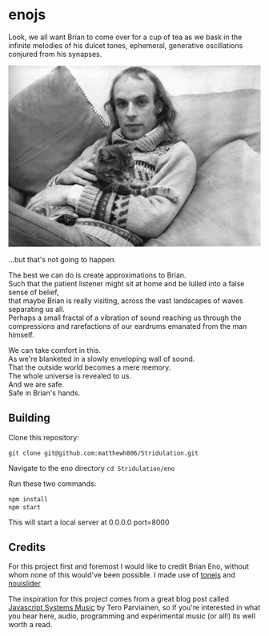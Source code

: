 # enojs

Look, we all want Brian to come over for a cup of tea as we bask in the infinite melodies of his dulcet tones, 
ephemeral, generative oscillations conjured from his synapses.

![brian](https://github.com/matthewh806/Stridulation/blob/master/eno/img/eno.jpeg)

...but that's not going to happen. 

The best we can do is create approximations to Brian.\
Such that the patient listener might sit at home and be lulled into a false sense of belief,\
that maybe Brian is really visiting, across the vast landscapes of waves separating us all.\
Perhaps a small fractal of a vibration of sound reaching us through the compressions and rarefactions of our eardrums
emanated from the man himself.

We can take comfort in this.\
As we're blanketed in a slowly enveloping wall of sound.\
That the outside world becomes a mere memory.\
The whole universe is revealed to us.\
And we are safe.\
Safe in Brian's hands.

## Building
Clone this repository:
```
git clone git@github.com:matthewh806/Stridulation.git
```
Navigate to the eno directory `cd Stridulation/eno`

Run these two commands:

```
npm install
npm start
```

This will start a local server at 0.0.0.0 port=8000

## Credits
For this project first and foremost I would like to credit Brian Eno, without whom none of this would've been possible.
I made use of [tonejs](https://tonejs.github.io/) and [nouislider](https://refreshless.com/nouislider/)

The inspiration for this project comes from a great blog post called [Javascript Systems Music](http://teropa.info/blog/2016/07/28/javascript-systems-music.html#the-notes-and-intervals-in-music-for-airports) by Tero Parviainen,
so if you're interested in what you hear here, audio, programming and experimental music (or all!) its well worth a read.
